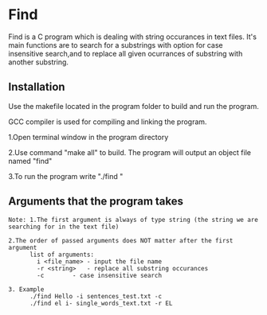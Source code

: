 # Find

Find is a C program which is dealing with string occurances in text files.
It's main functions are to search for a substrings with option for case insensitive search,and to replace all given ocurrances of substring with another substring. 

## Installation

Use the makefile located in the program folder to build and run the program.

GCC compiler is used for compiling and linking the program.

1.Open terminal window in the program directory

2.Use command "make all" to build. The program will output
an object file named "find"

3.To run the program write "./find <arguments>"

## Arguments that the program takes

	Note: 1.The first argument is always of type string (the string we are searching for in the text file)

	2.The order of passed arguments does NOT matter after the first argument
		  list of arguments:
		  	i <file_name> - input the file name
		  	-r <string>   - replace all substring occurances 
		  	-c 	      - case insensitive search  

	3. Example
		  ./find Hello -i sentences_test.txt -c
		  ./find el i- single_words_text.txt -r EL


